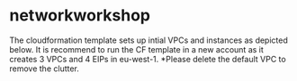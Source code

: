 # networkworkshop
The cloudformation template sets up intial VPCs and instances as depicted below. It is recommend to run the CF template in a new account as it creates 3 VPCs and 4 EIPs in eu-west-1. 
*Please delete the default VPC to remove the clutter.
